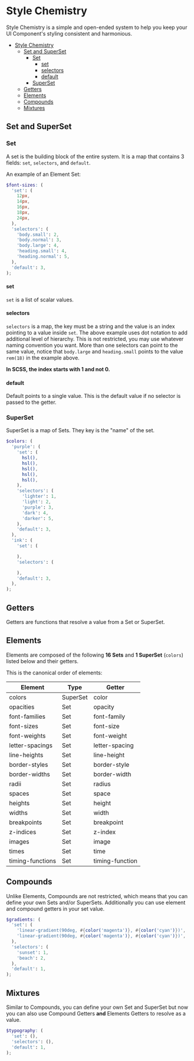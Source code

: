 # Style Chemistry

Style Chemistry is a simple and open-ended system to help you keep your UI Component's styling consistent and harmonious.

- [Style Chemistry](#style-chemistry)
  - [Set and SuperSet](#set-and-superset)
    - [Set](#set)
      - [set](#set-1)
      - [selectors](#selectors)
      - [default](#default)
    - [SuperSet](#superset)
  - [Getters](#getters)
  - [Elements](#elements)
  - [Compounds](#compounds)
  - [Mixtures](#mixtures)

## Set and SuperSet

### Set

A set is the building block of the entire system.
It is a map that contains 3 fields: `set`, `selectors`, and `default`.

An example of an Element Set:

```scss
$font-sizes: (
  'set': (
    12px,
    14px,
    16px,
    18px,
    24px,
  ),
  'selectors': (
    'body.small': 2,
    'body.normal': 3,
    'body.large': 4,
    'heading.small': 4,
    'heading.normal': 5,
  ),
  'default': 3,
);
```

#### set

`set` is a list of scalar values.

#### selectors

`selectors` is a map, the key must be a string and the value is an index pointing to a value inside `set`.
The above example uses dot notation to add additional level of hierarchy. This is not restricted, you may use whatever naming convention you want.
More than one selectors can point to the same value, notice that `body.large` and `heading.small` points to the value `rem(18)` in the example above.

**In SCSS, the index starts with 1 and not 0.**

#### default

Default points to a single value. This is the default value if no selector is passed to the getter.

### SuperSet

SuperSet is a map of Sets. They key is the "name" of the set.

```scss
$colors: (
  'purple': (
    'set': (
      hsl(),
      hsl(),
      hsl(),
      hsl(),
      hsl(),
    ),
    'selectors': (
      'lighter': 1,
      'light': 2,
      'purple': 3,
      'dark': 4,
      'darker': 5,
    ),
    'default': 3,
  ),
  'ink': (
    'set': (

    ),
    'selectors': (

    ),
    'default': 3,
  ),
);
```

## Getters

Getters are functions that resolve a value from a Set or SuperSet.

## Elements

Elements are composed of the following **16 Sets** and **1 SuperSet** (`colors`) listed below and their getters.

This is the canonical order of elements:

| Element | Type | Getter |
|---|---|---|
| colors | SuperSet | color |
| opacities | Set | opacity |
| font-families | Set | font-family |
| font-sizes | Set | font-size |
| font-weights | Set | font-weight |
| letter-spacings | Set | letter-spacing |
| line-heights | Set | line-height |
| border-styles | Set | border-style |
| border-widths | Set | border-width |
| radii | Set | radius |
| spaces | Set | space |
| heights | Set | height |
| widths | Set | width |
| breakpoints | Set | breakpoint |
| z-indices | Set | z-index |
| images | Set | image |
| times | Set | time |
| timing-functions | Set | timing-function |

## Compounds

Unlike Elements, Compounds are not restricted, which means that you can define your own Sets and/or SuperSets.
Additionally you can use element and compound getters in your set value.

```scss
$gradients: (
  'set': (
    'linear-gradient(90deg, #{color('magenta')}, #{color('cyan')})',
    'linear-gradient(90deg, #{color('magenta')}, #{color('cyan')})',
  ),
  'selectors': (
    'sunset': 1,
    'beach': 2,
  ),
  'default': 1,
);
```

## Mixtures

Similar to Compounds, you can define your own Set and SuperSet but now you can also use Compound Getters **and** Elements Getters to resolve as a value.

```scss
$typography: (
  'set': (),
  'selectors': (),
  'default': 1,
);
```

